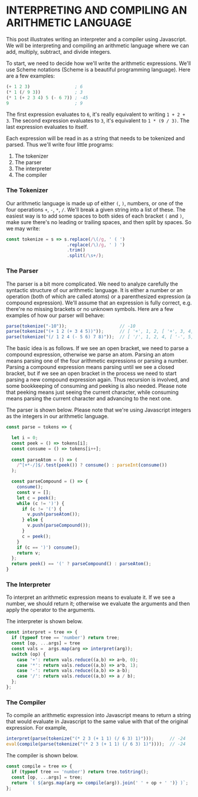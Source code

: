# INTERPRETING AND COMPILING AN ARITHMETIC LANGUAGE

This post illustrates writing an interpreter and a compiler using 
Javascript. We will be interpreting and compiling an arithmetic 
language where we can add, multiply, subtract, and divide 
integers. 

To start, we need to decide how we'll write the arithmetic expressions. 
We'll use Scheme notations (Scheme is a beautiful programming language).
Here are a few examples: 

```scheme
(+ 1 2 3)                 ; 6
(* 1 (/ 9 3))             ; 3 
(* 1 (+ 2 3 4) 5 (- 6 7)) ; -45
9                         ; 9
```

The first expression evaluates to `6`, it's really equivalent 
to writing `1 + 2 + 3`. The second expression evaluates to 
`3`, it's equivalent to `1 * (9 / 3)`. The last expression 
evaluates to itself. 

Each expression will be read in as a string that needs to be 
tokenized and parsed. Thus we'll write four little programs: 

1. The tokenizer
2. The parser 
3. The interpreter
4. The compiler 

### The Tokenizer 
Our arithmetic language is made up of either `(`, `)`, numbers, or 
one of the four operations `+`, `-`, `*`, `/`. We'll break a given 
string into a list of these. The easiest way is to add some spaces 
to both sides of each bracket `(` and `)`, make sure there's no 
leading or trailing spaces, and then split by spaces. So we may 
write: 

```javascript
const tokenize = s => s.replace(/\(/g, ' ( ')
                       .replace(/\)/g, ' ) ')
                       .trim()
                       .split(/\s+/);
```

### The Parser
The parser is a bit more complicated. We need to analyze carefully 
the syntactic structure of our arithmetic language. It is either a 
number or an operation (both of which are called atoms) or a 
parenthesized expression (a compound expression). 
We'll assume that an expression is fully correct, e.g. there're no 
missing brackets or no unknown 
symbols. Here are a few examples of how our parser will behave: 

```javascript 
parse(tokenize("-10"));                    // -10
parse(tokenize("(+ 1 2 (+ 3 4 5))"));      // [ '+', 1, 2, [ '+', 3, 4, 5 ] ]
parse(tokenize("(/ 1 2 4 (- 5 6) 7 8)"));  // [ '/', 1, 2, 4, [ '-', 5, 6 ], 7, 8 ]
```

The basic idea is as follows. If we see an open bracket, we need to parse 
a compound expression, otherwise we parse an atom. Parsing an atom means 
parsing one of the four arithmetic expressions or parsing a number. 
Parsing a compound expression means parsing until we see a closed bracket, but 
if we see an open bracket in the process we need to start parsing a new 
compound expression again. Thus recursion is involved, and some bookkeeping
of consuming and peeking is also needed. Please note that peeking means 
just seeing the current character, while consuming means parsing the current 
character and advancing to the next one. 

The parser is shown below. Please note that we're using Javascript integers as 
the integers in our arithmetic language. 


```javascript
const parse = tokens => {

  let i = 0;
  const peek = () => tokens[i];
  const consume = () => tokens[i++];
  
  const parseAtom = () => (
    /^[+*-/]$/.test(peek()) ? consume() : parseInt(consume())
  );

  const parseCompound = () => {
    consume();
    const v = [];
    let c = peek();
    while (c != ')') {
      if (c != '(') {
        v.push(parseAtom());
      } else {
        v.push(parseCompound());
      }
      c = peek();
    }
    if (c == ')') consume();
    return v;
  };
  return peek() == '(' ? parseCompound() : parseAtom();
}
```

### The Interpreter
To interpret an arithmetic expression means to evaluate it.  If we 
see a number, we should return it; otherwise we evaluate the arguments 
and then apply the operator to the arguments. 

The interpreter is shown below. 


```javascript
const interpret = tree => {
  if (typeof tree == 'number') return tree;
  const [op, ...args] = tree 
  const vals =  args.map(arg => interpret(arg));
  switch (op) {
    case '+': return vals.reduce((a,b) => a+b, 0);
    case '*': return vals.reduce((a,b) => a*b, 1);
    case '-': return vals.reduce((a,b) => a-b);
    case '/': return vals.reduce((a,b) => a / b);
  };
};
```

### The Compiler 
To compile an arithmetic expression into Javascript means to return 
a string that would evaluate in Javascript to the same value with that 
of the original expression. For example, 

```javascript
interpret(parse(tokenize("(* 2 3 (+ 1 1) (/ 6 3) 1)")));      // -24 
eval(compile(parse(tokenize("(* 2 3 (+ 1 1) (/ 6 3) 1)"))));  // -24 
```

The compiler is shown below. 

```javascript
const compile = tree => {
  if (typeof tree == 'number') return tree.toString();
  const [op, ...args] = tree;
  return `( ${args.map(arg => compile(arg)).join(' ' + op + ' ')} )`;
};
```
